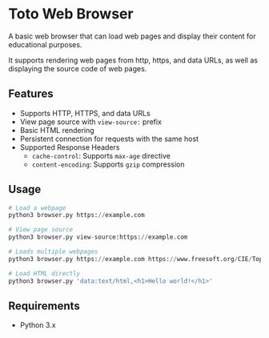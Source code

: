 # Toto Web Browser

A basic web browser that can load web pages and display their content for educational purposes.

It supports rendering web pages from http, https, and data URLs, as well as displaying the source code of web pages.

## Features

- Supports HTTP, HTTPS, and data URLs
- View page source with `view-source:` prefix
- Basic HTML rendering
- Persistent connection for requests with the same host
- Supported Response Headers
    - `cache-control`: Supports `max-age` directive
    - `content-encoding`: Supports `gzip` compression


## Usage

```python
# Load a webpage
python3 browser.py https://example.com

# View page source
python3 browser.py view-source:https://example.com

# Loads multiple webpages
python3 browser.py https://example.com https://www.freesoft.org/CIE/Topics/88.htm

# Load HTML directly
python3 browser.py 'data:text/html,<h1>Hello world!</h1>'
```

## Requirements

- Python 3.x
